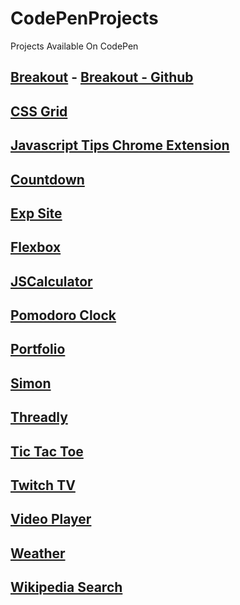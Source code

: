 # CodePenProjects
Projects Available On CodePen

## [Breakout](https://codepen.io/TomerBenRachel/pen/bRgbYM) - [Breakout - Github](https://github.com/TomerPacific/CodePenProjects/tree/master/Breakout)

## [CSS Grid](https://codepen.io/TomerBenRachel/pen/GymMdX)

## [Javascript Tips Chrome Extension](https://codepen.io/TomerBenRachel/pen/WEgQRW)

## [Countdown](https://codepen.io/TomerBenRachel/pen/VWdjjP)

## [Exp Site](https://codepen.io/TomerBenRachel/pen/XgpaQx)

## [Flexbox](https://codepen.io/TomerBenRachel/pen/dZewRa)

## [JSCalculator](https://codepen.io/TomerBenRachel/pen/qXWoXw)

## [Pomodoro Clock](https://codepen.io/TomerBenRachel/pen/vJOywj)

## [Portfolio](https://codepen.io/TomerBenRachel/pen/NNWgdb)

## [Simon](https://codepen.io/TomerBenRachel/pen/wqodNK)

## [Threadly](https://codepen.io/TomerBenRachel/pen/rwjNmM)

## [Tic Tac Toe](https://codepen.io/TomerBenRachel/pen/PKGGza)

## [Twitch TV](https://codepen.io/TomerBenRachel/pen/LLwwXj)

## [Video Player](https://codepen.io/TomerBenRachel/pen/BZpoLv)

## [Weather](https://codepen.io/TomerBenRachel/pen/OgrYxw)

## [Wikipedia Search](https://codepen.io/TomerBenRachel/pen/XgGOpG)